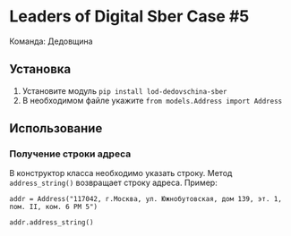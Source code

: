 # Leaders of Digital Sber Case #5

Команда: Дедовщина

## Установка

1. Установите модуль `pip install lod-dedovschina-sber`
2. В необходимом файле укажите `from models.Address import Address`

## Использование

### Получение строки адреса

В конструктор класса необходимо указать строку. Метод `address_string()` возвращает строку адреса. Пример:
```
addr = Address("117042, г.Москва, ул. Южнобутовская, дом 139, эт. 1, пом. II, ком. 6 РМ 5")

addr.address_string()
```